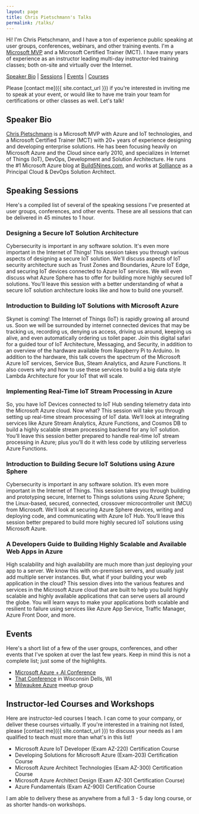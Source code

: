 ```yaml
---
layout: page
title: Chris Pietschmann's Talks
permalink: /talks/
---
```


Hi! I'm Chris Pietschmann, and I have a ton of experience public speaking at user groups, conferences, webinars, and other training events. I'm a [Microsoft MVP](/#awards) and a Microsoft Certified Trainer (MCT). I have many years of experience as an instructor leading multi-day instructor-led training classes; both on-site and virtually over the Internet.

[Speaker Bio](#bio) | [Sessions](#sessions) | [Events](#events) | [Courses](#courses)

Please [contact me]({{ site.contact_url }}) if you're interested in inviting me to speak at your event, or would like to have me train your team for certifications or other classes as well. Let's talk!

<a id="bio"></a>

## Speaker Bio

<a href="/">Chris Pietschmann</a> is a Microsoft MVP with Azure and IoT technologies, and a Microsoft Certified Trainer (MCT) with 20+ years of experience designing and developing enterprise solutions. He has been focusing heavily on Microsoft Azure and the Cloud since early 2010, and specializes in Internet of Things (IoT), DevOps, Development and Solution Architecture. He runs the #1 Microsoft Azure blog at <a href="https://Build5Nines.com">Build5Nines.com</a>, and works at <a href="https://solliance.net">Solliance</a> as a Principal Cloud & DevOps Solution Architect.

<a id="sessions"></a>

## Speaking Sessions

Here's a compiled list of several of the speaking sessions I've presented at user groups, conferences, and other events. These are all sessions that can be delivered in 45 minutes to 1 hour.

### Designing a Secure IoT Solution Architecture

Cybersecurity is important in any software solution. It's even more important in the Internet of Things! This session takes you through various aspects of designing a secure IoT solution. We'll discuss aspects of IoT security architecture such as Trust Zones and Boundaries, Azure IoT Edge, and securing IoT devices connected to Azure IoT services. We will even discuss what Azure Sphere has to offer for building more highly secured IoT solutions. You'll leave this session with a better understanding of what a secure IoT solution architecture looks like and how to build one yourself.

### Introduction to Building IoT Solutions with Microsoft Azure

Skynet is coming! The Internet of Things (IoT) is rapidly growing all around us. Soon we will be surrounded by internet connected devices that may be tracking us, recording us, denying us access, driving us around, keeping us alive, and even automatically ordering us toilet paper. Join this digital safari for a guided tour of IoT Architecture, Messaging, and Security, in addition to an overview of the hardware available from Raspberry Pi to Arduino. In addition to the hardware, this talk covers the spectrum of the Microsoft Azure IoT services, Service Bus, Steam Analytics, and Azure Functions. It also covers why and how to use these services to build a big data style Lambda Architecture for your IoT that will scale.

### Implementing Real-Time IoT Stream Processing in Azure

So, you have IoT Devices connected to IoT Hub sending telemetry data into the Microsoft Azure cloud. Now what? This session will take you through setting up real-time stream processing of IoT data. We’ll look at integrating services like Azure Stream Analytics, Azure Functions, and Cosmos DB to build a highly scalable stream processing backend for any IoT solution. You’ll leave this session better prepared to handle real-time IoT stream processing in Azure; plus you’ll do it with less code by utilizing serverless Azure Functions.

### Introduction to Building Secure IoT Solutions using Azure Sphere

Cybersecurity is important in any software solution. It’s even more important in the Internet of Things. This session takes you through building and prototyping secure, Internet to Things solutions using Azure Sphere; the Linux-based, secured, connected, crossover microcontroller unit (MCU) from Microsoft. We’ll look at securing Azure Sphere devices, writing and deploying code, and communicating with Azure IoT Hub. You’ll leave this session better prepared to build more highly secured IoT solutions using Microsoft Azure.

### A Developers Guide to Building Highly Scalable and Available Web Apps in Azure

High scalability and high availability are much more than just deploying your app to a server. We know this with on-premises servers, and usually just add multiple server instances. But, what if your building your web application in the cloud? This session dives into the various features and services in the Microsoft Azure cloud that are built to help you build highly scalable and highly available applications that can serve users all around the globe. You will learn ways to make your applications both scalable and resilient to failure using services like Azure App Service, Traffic Manager, Azure Front Door, and more.

<a id="events"></a>

## Events

Here's a short list of a few of the user groups, conferences, and other events that I've spoken at over the last few years. Keep in mind this is not a complete list; just some of the highlights.

- [Microsoft Azure + AI Conference](https://azureaiconf.com)
- [That Conference](https://thatconference.com) in Wisconsin Dells, WI
- [Milwaukee Azure](https://www.meetup.com/Milwaukee-Azure-Meetup/) meetup group

<a id="courses"></a>

## Instructor-led Courses and Workshops

Here are instructor-led courses I teach. I can come to your company, or deliver these courses virtually. If you're interested in a training not listed, please [contact me]({{ site.contact_url }}) to discuss your needs as I am qualified to teach must more than what's in this list!

- Microsoft Azure IoT Developer (Exam AZ-220) Certification Course
- Developing Solutions for Microsoft Azure (Exam-203) Certification Course
- Microsoft Azure Architect Technologies (Exam AZ-300) Certification Course
- Microsoft Azure Architect Design (Exam AZ-301 Certification Course)
- Azure Fundamentals (Exam AZ-900) Certification Course

I am able to delivery these as anywhere from a full 3 - 5 day long course, or as shorter hands-on workshops.
